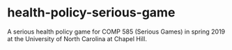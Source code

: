 # health-policy-serious-game
A serious health policy game for COMP 585 (Serious Games) in spring 2019 at the University of North Carolina at Chapel Hill.
